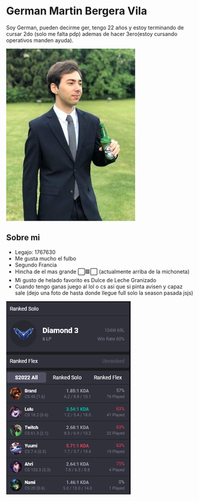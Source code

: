 # German Martin Bergera Vila
Soy German, pueden decirme ger, tengo 22 años y estoy terminando de cursar 2do (solo me falta pdp) ademas de hacer 3ero(estoy cursando operativos manden ayuda).

![Foto_1](foto_1.jpg)

## Sobre mi
* Legajo: 1767630
* Me gusta mucho el fulbo 
* Segundo Francia
* Hincha de el mas grande ⬜🟥⬜ (actualmente arriba de la michoneta)
* Mi gusto de helado favorito es Dulce de Leche Granizado
* Cuando tengo ganas juego al lol o cs asi que si pinta avisen y capaz sale (dejo una foto de hasta donde llegue full solo la season pasada jsjs)

![Foto_2](foto_2.jpg) 


